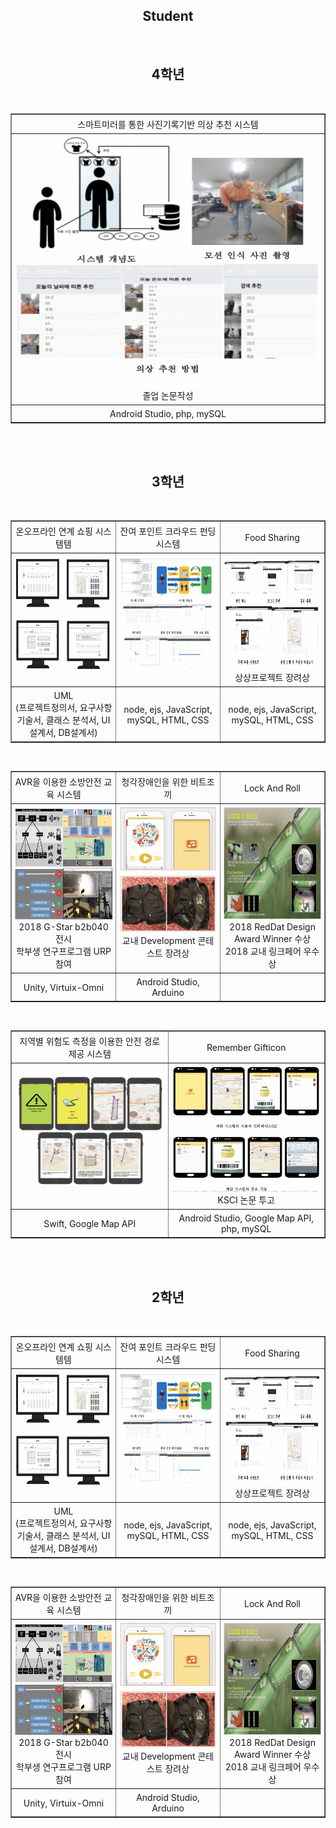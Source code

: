 ## <div align="center">Student</div>

</br>

## <div align="center">4학년</div>

<br/>
<table border="1">
  <tr style="width:100%; ">
      <td align='center'style="width:25%;padding:1%;">스마트미러를 통한 사진기록기반 의상 추천 시스템</td>

  </tr>
  <tr style="width:100%; ">
      <td align='center'style="width:25%;padding:1%;">
        <img src='./images/smart.png' style="width:100%;height:400px;" />
        졸업 논문작성
      </td>

  </tr>
  <tr style="width:100%; ">
      <td align='center'style="width:25%;padding:1%;">Android Studio, php, mySQL</td>

  </tr>
</table>

</table>
</br>
</br>

## <div align="center">3학년</div>

<br/>
<table border="1">
  <tr style="width:100%; ">
      <td align='center'style="width:33%;padding:1%;">온오프라인 연계 쇼핑 시스템템</td>
      <td align='center'style="width:33%;padding:1%;">잔여 포인트 크라우드 펀딩 시스템</td>
      <td align='center'style="width:33%;padding:1%;">Food Sharing</td>
  </tr>
  <tr style="width:100%; ">
      <td align='center'style="width:33%;padding:1%;">
        <img src='./images/on_off.png' style="width:100%;height:180px" />
        &nbsp;
      </td>
        <td align='center'style="width:33%;padding:1%;">
        <img src='./images/funding.png' style="width:100%;height:180px" />
        &nbsp;
      </td>
      <td align='center'style="width:33%;padding:1%;">
        <img src='./images/food.png' style="width:100%;height:180px" />
        상상프로젝트 장려상
      </td>
  </tr>
  <tr style="width:100%; ">
      <td align='center'style="width:25%;padding:1%;">
      UML<br>
        (프로젝트정의서, 요구사항 기술서, 클래스 분석서, UI 설계서, DB설계서)
      </td>
      <td align='center'style="width:25%;padding:1%;">
      node, ejs, JavaScript, mySQL, HTML, CSS</td>
      <td align='center'style="width:25%;padding:1%;">
      node, ejs, JavaScript, mySQL, HTML, CSS</td>
  </tr>
</table>

<br/>
<table border="1">
  <tr style="width:100%; ">
      <td align='center'style="width:33%;padding:1%;">AVR을 이용한 소방안전 교육 시스템</td>
      <td align='center'style="width:33%;padding:1%;">청각장애인을 위한 비트조끼</td>
      <td align='center'style="width:33%;padding:1%;">Lock And Roll</td>
  </tr>
  <tr style="width:100%; ">
      <td align='center'style="width:33%;padding:1%;">
        <img src='./images/fire.png' style="width:100%;height:180px" />
        2018 G-Star b2b040 전시</br>
        학부생 연구프로그램 URP 참여
      </td>
   <td align='center'style="width:33%;padding:1%;">
        <img src='./images/bit.png' style="width:100%;height:200px" />
        교내 Development 콘테스트 장려상<br>
        &nbsp;
      </td>
        <td align='center'style="width:33%;padding:1%;">
        <img src='./images/can.png' style="width:100%;height:180px" />
       2018 RedDat Design Award Winner 수상 </br>
      2018 교내 링크페어 우수상
      </td>

  </tr>
  <tr style="width:100%; ">
      <td align='center'style="width:33%;padding:1%;">Unity, Virtuix-Omni</td>
      <td align='center'style="width:33%;padding:1%;">
        Android Studio, Arduino
      </td>
      <td align='center'style="width:33%;padding:1%;">
      &nbsp;</td>

  </tr>
</table>

<br/>
<table border="1">
  <tr style="width:100%; ">
      <td align='center'style="width:50%;padding:1%;">지역별 위험도 측정을 이용한 안전 경로 제공 시스템</td>
      <td align='center'style="width:50%;padding:1%;">Remember Gifticon</td>
  </tr>
  <tr style="width:100%; ">
      <td align='center'style="width:50%;padding:1%;">
        <img src='./images/ios.png' style="width:100%;height:180px" />
       &nbsp;
      </td>
   <td align='center'style="width:50%;padding:1%;">
        <img src='./images/android.png' style="width:100%;height:200px" />
        KSCI 논문 투고
      </td>

  </tr>
  <tr style="width:100%; ">
      <td align='center'style="width:50%;padding:1%;">Swift, Google Map API</td>
      <td align='center'style="width:50%;padding:1%;">
        Android Studio, Google Map API, php, mySQL
      </td>
  </tr>
</table>

</br>
</br>

## <div align="center">2학년</div>

<br/>
<table border="1">
  <tr style="width:100%; ">
      <td align='center'style="width:33%;padding:1%;">온오프라인 연계 쇼핑 시스템템</td>
      <td align='center'style="width:33%;padding:1%;">잔여 포인트 크라우드 펀딩 시스템</td>
      <td align='center'style="width:33%;padding:1%;">Food Sharing</td>
  </tr>
  <tr style="width:100%; ">
      <td align='center'style="width:33%;padding:1%;">
        <img src='./images/on_off.png' style="width:100%;height:180px" />
        &nbsp;
      </td>
        <td align='center'style="width:33%;padding:1%;">
        <img src='./images/funding.png' style="width:100%;height:180px" />
        &nbsp;
      </td>
      <td align='center'style="width:33%;padding:1%;">
        <img src='./images/food.png' style="width:100%;height:180px" />
        상상프로젝트 장려상
      </td>
  </tr>
  <tr style="width:100%; ">
      <td align='center'style="width:25%;padding:1%;">
      UML<br>
        (프로젝트정의서, 요구사항 기술서, 클래스 분석서, UI 설계서, DB설계서)
      </td>
      <td align='center'style="width:25%;padding:1%;">
      node, ejs, JavaScript, mySQL, HTML, CSS</td>
      <td align='center'style="width:25%;padding:1%;">
      node, ejs, JavaScript, mySQL, HTML, CSS</td>
  </tr>
</table>

<br/>
<table border="1">
  <tr style="width:100%; ">
      <td align='center'style="width:33%;padding:1%;">AVR을 이용한 소방안전 교육 시스템</td>
      <td align='center'style="width:33%;padding:1%;">청각장애인을 위한 비트조끼</td>
      <td align='center'style="width:33%;padding:1%;">Lock And Roll</td>
  </tr>
  <tr style="width:100%; ">
      <td align='center'style="width:33%;padding:1%;">
        <img src='./images/fire.png' style="width:100%;height:180px" />
        2018 G-Star b2b040 전시</br>
        학부생 연구프로그램 URP 참여
      </td>
   <td align='center'style="width:33%;padding:1%;">
        <img src='./images/bit.png' style="width:100%;height:200px" />
        교내 Development 콘테스트 장려상<br>
        &nbsp;
      </td>
        <td align='center'style="width:33%;padding:1%;">
        <img src='./images/can.png' style="width:100%;height:180px" />
       2018 RedDat Design Award Winner 수상 </br>
      2018 교내 링크페어 우수상
      </td>

  </tr>
  <tr style="width:100%; ">
      <td align='center'style="width:33%;padding:1%;">Unity, Virtuix-Omni</td>
      <td align='center'style="width:33%;padding:1%;">
        Android Studio, Arduino
      </td>
      <td align='center'style="width:33%;padding:1%;">
      &nbsp;</td>

  </tr>
</table>

